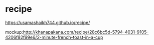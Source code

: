 # recipe
https://usamashaikh744.github.io/recipe/


mockup:http://khanapakana.com/recipe/28c6bc5d-5794-4031-9105-4206f82f99e6/2-minute-french-toast-in-a-cup
